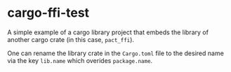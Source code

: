 # cargo-ffi-test

A simple example of a cargo library project that embeds the library  of another cargo crate (in this case, `pact_ffi`).

One can rename the library crate in the `Cargo.toml` file to the desired name via the key `lib.name` which overides `package.name`.